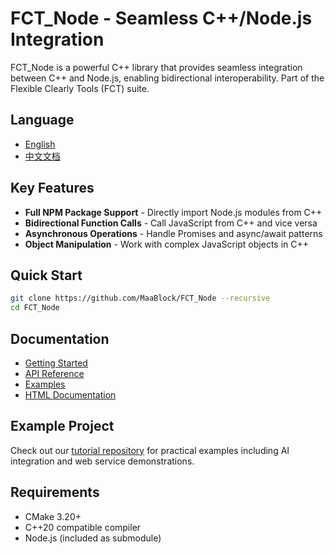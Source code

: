 
# FCT_Node - Seamless C++/Node.js Integration
FCT_Node is a powerful C++ library that provides seamless integration between C++ and Node.js, enabling bidirectional interoperability. Part of the Flexible Clearly Tools (FCT) suite.

## Language
- [English](./README.md)
- [中文文档](./README_ZN.md)

## Key Features
- **Full NPM Package Support** - Directly import Node.js modules from C++
- **Bidirectional Function Calls** - Call JavaScript from C++ and vice versa
- **Asynchronous Operations** - Handle Promises and async/await patterns
- **Object Manipulation** - Work with complex JavaScript objects in C++

## Quick Start
```bash
git clone https://github.com/MaaBlock/FCT_Node --recursive
cd FCT_Node
```

## Documentation
- [Getting Started](./docs/markdown/GETTING_STARTED.md)
- [API Reference](./docs/markdown/API_REFERENCE.md)
- [Examples](./docs/markdown/EXAMPLES.md)
- [HTML Documentation](./docs/generated/html/index.html)


## Example Project
Check out our [tutorial repository](https://github.com/MaaBlock/FCT_NodeTutorial) for practical examples including AI integration and web service demonstrations.

## Requirements
- CMake 3.20+
- C++20 compatible compiler
- Node.js (included as submodule)
